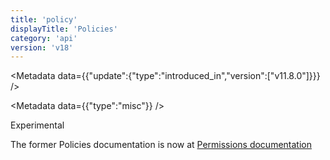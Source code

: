 ```yaml
---
title: 'policy'
displayTitle: 'Policies'
category: 'api'
version: 'v18'
---
```


<Metadata data={{"update":{"type":"introduced_in","version":["v11.8.0"]}}} />

<Metadata data={{"type":"misc"}} />

<Stability stability={1}>

Experimental

</Stability>

The former Policies documentation is now at [Permissions documentation][]

[Permissions documentation]: /api/v18/permissions#policies

